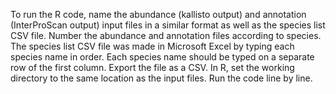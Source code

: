To run the R code, name the abundance (kallisto output) and annotation (InterProScan output) input files in a similar format as well as the species list CSV file. Number the abundance and annotation files according to species. The species list CSV file was made in Microsoft Excel by typing each species name in order. Each species name should be typed on a separate row of the first column. Export the file as a CSV. In R, set the working directory to the same location as the input files. Run the code line by line.